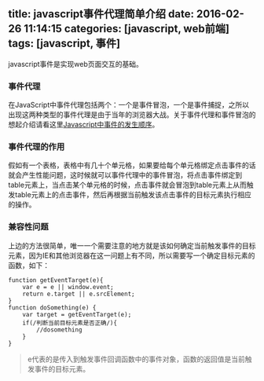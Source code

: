 title: javascript事件代理简单介绍
date: 2016-02-26 11:14:15
categories: [javascript, web前端]
tags: [javascript, 事件]
---
javascript事件是实现web页面交互的基础。
<!--more-->
### 事件代理
在JavaScript中事件代理包括两个：一个是事件冒泡，一个是事件捕捉，之所以出现这两种类型的事件代理是由于当年的浏览器大战。关于事件代理和事件冒泡的想起介绍请看这里[Javascript中事件的发生顺序](http://chenzimu.com)。
### 事件代理的作用
假如有一个表格，表格中有几十个单元格，如果要给每个单元格绑定点击事件的话就会产生性能问题，这时候就可以事件代理中的事件冒泡，将点击事件绑定到table元素上，当点击某个单元格的时候，点击事件就会冒泡到table元素上从而触发table元素上的点击事件，然后再根据当前触发该点击事件的目标元素执行相应的操作。
### 兼容性问题
上边的方法很简单，唯一一个需要注意的地方就是该如何确定当前触发事件的目标元素，因为IE和其他浏览器在这一问题上有不同，所以需要写一个确定目标元素的函数，如下：

    function getEventTarget(e){
        var e = e || window.event;
        return e.target || e.srcElement;
    }
    function doSomething(e) {
        var target = getEventTarget(e);
        if(/判断当前目标元素是否正确/){
            //dosomething
        }
    }
    
> e代表的是传入到触发事件回调函数中的事件对象，函数的返回值是当前触发事件的目标元素。